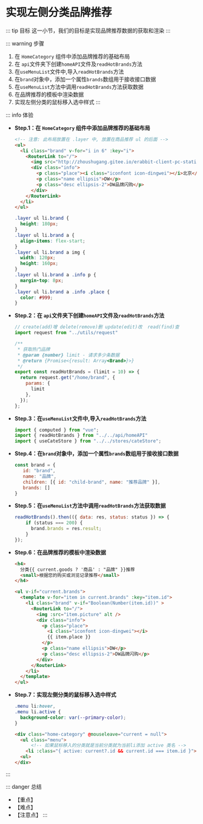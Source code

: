 # 实现左侧分类品牌推荐

::: tip 目标
这一小节，我们的目标是实现品牌推荐数据的获取和渲染
:::

::: warning 步骤

1. 在 `HomeCategory` 组件中添加品牌推荐的基础布局
2. 在 `api`文件夹下创建`homeAPI`文件及`readHotBrands`方法
3. 在`useMenuList`文件中,导入`readHotBrands`方法
4. 在`brand`对象中，添加一个属性`brands`数组用于接收接口数据
5. 在`useMenuList`方法中调用`readHotBrands`方法获取数据
6. 在品牌推荐的模板中渲染数据
7. 实现左侧分类的鼠标移入选中样式
:::

::: info 体验

* **Step.1：在 `HomeCategory` 组件中添加品牌推荐的基础布局**

  ```html
  <!-- 注意: 此布局放置在 .layer 中, 放置在商品推荐 ul 的后面 -->
  <ul>
    <li class="brand" v-for="i in 6" :key="i">
      <RouterLink to="/">
        <img src="http://zhoushugang.gitee.io/erabbit-client-pc-static/uploads/brand_goods_1.jpg" alt="">
        <div class="info">
          <p class="place"><i class="iconfont icon-dingwei"></i>北京</p>
          <p class="name ellipsis">DW</p>
          <p class="desc ellipsis-2">DW品牌闪购</p>
        </div>
      </RouterLink>
    </li>
  </ul>
  ```

  ```css
  .layer ul li.brand {
    height: 180px;
  }
  .layer ul li.brand a {
    align-items: flex-start;
  }
  .layer ul li.brand a img {
    width: 120px;
    height: 160px;
  }
  .layer ul li.brand a .info p {
    margin-top: 8px;
  }
  .layer ul li.brand a .info .place {
    color: #999;
  }
  ```

* **Step.2：在 `api`文件夹下创建`homeAPI`文件及`readHotBrands`方法**

  ```js
  // create(add)增 delete(remove)删 update(edit)改  read(find)查
  import request from "../utils/request"

  /**
   * 获取热门品牌
   * @param {number} limit - 请求多少条数据
   * @return {Promise<{result: Array<Brand>}>}
   */
  export const readHotBrands = (limit = 10) => {
    return request.get("/home/brand", {
      params: {
        limit
      },
    });
  };
  ```

* **Step.3：在`useMenuList`文件中,导入`readHotBrands`方法**

  ```js
  import { computed } from "vue";
  import { readHotBrands } from "../../api/homeAPI"
  import { useCateStore } from "../../stores/cateStore";
  ```

* **Step.4：在`brand`对象中，添加一个属性`brands`数组用于接收接口数据**

  ```js
  const brand = {
     id: "brand",
     name: "品牌",
     children: [{ id: "child-brand", name: "推荐品牌" }],
     brands: []
  }
  ```

* **Step.5：在`useMenuList`方法中调用`readHotBrands`方法获取数据**

  ```js
  readHotBrands().then(({ data: res, status: status }) => {
      if (status === 200) {
        brand.brands = res.result;
      }
  });
  ```

* **Step.6：在品牌推荐的模板中渲染数据**

  ```html
  <h4>
    分类{{ current.goods ? '商品' : "品牌" }}推荐
    <small>根据您的购买或浏览记录推荐</small>
  </h4>
  ```

  ```html
  <ul v-if="current.brands">
    <template v-for="item in current.brands" :key="item.id">
      <li class="brand" v-if="Boolean(Number(item.id))" >
        <RouterLink to="/">
          <img :src="item.picture" alt />
          <div class="info">
            <p class="place">
              <i class="iconfont icon-dingwei"></i>
              {{ item.place }}
            </p>
            <p class="name ellipsis">DW</p>
            <p class="desc ellipsis-2">DW品牌闪购</p>
          </div>
        </RouterLink>
      </li>
    </template>
  </ul>
  ```

* **Step.7：实现左侧分类的鼠标移入选中样式**

  ```css
  .menu li:hover,
  .menu li.active {
    background-color: var(--primary-color);
  }
  ```

  ```html
  <div class="home-category" @mouseleave="current = null">
    <ul class="menu">
        <!-- 如果鼠标移入的分类就是当前分类就为当前li添加 active 类名 -->
      <li :class="{ active: current?.id && current.id === item.id }"></li>
    <ul>
  </div>
  ```

:::

::: danger 总结

* 【重点】
* 【难点】
* 【注意点】
:::
